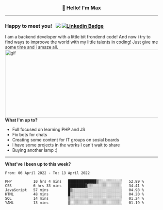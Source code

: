 ### <p align="center">👋 Hello! I'm Max</p>

--------

### Happy to meet you! &nbsp; ![](https://komarev.com/ghpvc/?username=romartiny) [![Linkedin Badge](https://img.shields.io/badge/-LinkedIn-0e76a8?style=flat-square&logo=Linkedin&logoColor=white)](https://www.linkedin.com/in/romartiny/)

I am a backend developer with a little bit frondend code! And now i try to find ways to improove the world with my little talents in coding! Just give me some time and i amaze all.
<img align="right" alt="gif" src="https://64.media.tumblr.com/e1c5da7500447ac51ab1661819d6f4b2/1a4296433cef4166-8b/s1280x1920/b8361cd88301da5372f86efff22d950c16dbed9b.gif" width="530" height="223" />

**What I'm up to?**

- Full focused on learning PHP and JS
- Fix bots for chats
- Creating some content for IT groups on sosial boards
- I have some projects in the works I can't wait to share
- Buying another lamp :) 

-------

**What've I been up to this week?** 

<!--START_SECTION:waka-->

```text
From: 06 April 2022 - To: 13 April 2022

PHP          10 hrs 4 mins   █████████████▒░░░░░░░░░░░   52.89 %
CSS          6 hrs 33 mins   ████████▓░░░░░░░░░░░░░░░░   34.41 %
JavaScript   57 mins         █▒░░░░░░░░░░░░░░░░░░░░░░░   04.98 %
HTML         48 mins         █░░░░░░░░░░░░░░░░░░░░░░░░   04.20 %
SQL          14 mins         ▒░░░░░░░░░░░░░░░░░░░░░░░░   01.24 %
YAML         13 mins         ▒░░░░░░░░░░░░░░░░░░░░░░░░   01.19 %
```

<!--END_SECTION:waka-->
